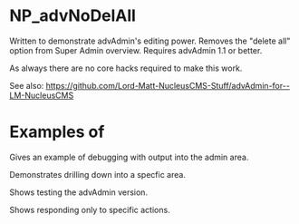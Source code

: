 NP_advNoDelAll
==============

Written to demonstrate advAdmin's editing power. Removes the "delete all" option from Super Admin overview. Requires advAdmin 1.1 or better. 

As always there are no core hacks required to make this work. 

See also: https://github.com/Lord-Matt-NucleusCMS-Stuff/advAdmin-for--LM-NucleusCMS

Examples of
===========

Gives an example of debugging with output into the admin area.

Demonstrates drilling down into a specfic area.

Shows testing the advAdmin version.

Shows responding only to specific actions.
